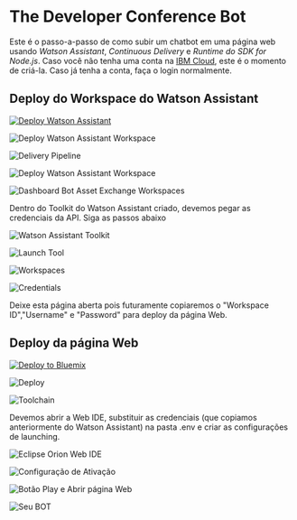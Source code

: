 # The Developer Conference Bot

Este é o passo-a-passo de como subir um chatbot em uma página web usando *Watson Assistant*, *Continuous Delivery* e *Runtime do SDK for Node.js*. Caso você não tenha uma conta na [IBM Cloud](https://bluemix.net), este é o momento de criá-la. Caso já tenha a conta, faça o login normalmente.

## Deploy do Workspace do Watson Assistant

[![Deploy Watson Assistant](https://bluemix.net/deploy/button.png)](https://console.bluemix.net/devops/setup/deploy?repository=https://github.com/victorshinya/chatbot-deployer&chatbotName=Chatbot&chatbotWorkspaceURL=https://github.com/victorshinya/chatbot-deployer/raw/master/data/workspace.json)

![Deploy Watson Assistant Workspace](https://github.com/ibm-code-br/tdc-bot/raw/master/print/tutorial-chatbot-01.png)

![Delivery Pipeline](https://github.com/ibm-code-br/tdc-bot/raw/master/print/tutorial-chatbot-02.02.png)

![Deploy Watson Assistant Workspace](https://github.com/ibm-code-br/tdc-bot/raw/master/print/tutorial-chatbot-02.03.png)

![Dashboard Bot Asset Exchange Workspaces](https://github.com/ibm-code-br/tdc-bot/raw/master/print/tutorial-chatbot-03.png)

Dentro do Toolkit do Watson Assistant criado, devemos pegar as credenciais da API. Siga as passos abaixo

![Watson Assistant Toolkit](https://github.com/ibm-code-br/tdc-bot/raw/master/print/tutorial-chatbot-05.png)

![Launch Tool](https://github.com/ibm-code-br/tdc-bot/raw/master/print/tutorial-chatbot-04.png)

![Workspaces](https://github.com/ibm-code-br/tdc-bot/raw/master/print/tutorial-chatbot-06.png)

![Credentials](https://github.com/ibm-code-br/tdc-bot/raw/master/print/tutorial-chatbot-07.png)

Deixe esta página aberta pois futuramente copiaremos o "Workspace ID","Username" e "Password" para deploy da página Web.

## Deploy da página Web

[![Deploy to Bluemix](https://bluemix.net/deploy/button.png)](https://bluemix.net/deploy?repository=https://github.com/victorshinya/pizza)

![Deploy](https://github.com/ibm-code-br/tdc-bot/raw/master/print/tutorial-chatbot-08.png)

![Toolchain](https://github.com/ibm-code-br/tdc-bot/raw/master/print/tutorial-chatbot-09.png)

Devemos abrir a Web IDE, substituir as credenciais (que copiamos anteriormente do Watson Assistant) na pasta .env e criar as configurações de launching.

![Eclipse Orion Web IDE](https://github.com/ibm-code-br/tdc-bot/raw/master/print/tutorial-chatbot-14.png)

![Configuração de Ativação](https://github.com/ibm-code-br/tdc-bot/raw/master/print/tutorial-chatbot-11.png)

![Botão Play e Abrir página Web](https://github.com/ibm-code-br/tdc-bot/raw/master/print/tutorial-chatbot-12.png)

![Seu BOT](https://github.com/ibm-code-br/tdc-bot/raw/master/print/tutorial-chatbot-13.png)

